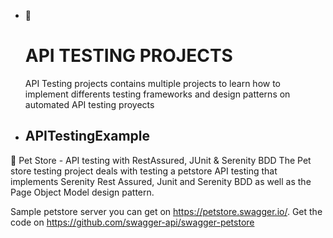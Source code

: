 - 👋 
  # API TESTING PROJECTS
  API Testing projects contains multiple projects to learn how to implement differents testing frameworks and design patterns on automated API testing proyects

 - ## APITestingExample
  🐶 Pet Store - API testing with RestAssured, JUnit & Serenity BDD
  The Pet store testing project deals with testing a petstore API testing that implements Serenity Rest Assured, Junit and Serenity BDD as well as the Page Object Model design pattern. 
  
  Sample petstore server you can get on https://petstore.swagger.io/. 
  Get the code on https://github.com/swagger-api/swagger-petstore

